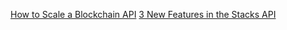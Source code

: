 

[How to Scale a Blockchain API](https://www.hiro.so/blog/how-to-scale-a-blockchain-api)
[3 New Features in the Stacks API](https://docs.hiro.so/get-started/stacks-blockchain-api)
